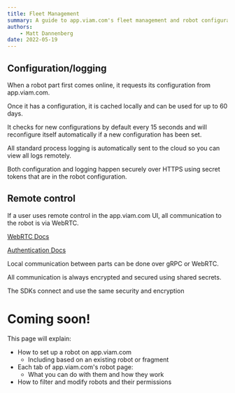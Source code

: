 ```yaml
---
title: Fleet Management
summary: A guide to app.viam.com's fleet management and robot configuration/control functionality
authors:
    - Matt Dannenberg
date: 2022-05-19
---
```

## Configuration/logging
When a robot part first comes online, it requests its configuration from app.viam.com.

Once it has a configuration, it is cached locally and can be used for up to 60 days.

It checks for new configurations by default every 15 seconds and will reconfigure itself automatically if a new configuration has been set.

All standard process logging is automatically sent to the cloud so you can view all logs remotely.

Both configuration and logging happen securely over HTTPS using secret tokens that are in the robot configuration.

## Remote control    

If a user uses remote control in the app.viam.com UI, all communication to the robot is via WebRTC. 

[WebRTC Docs](https://pkg.go.dev/go.viam.com/utils@v0.0.3/rpc#hdr-Connection)

[Authentication Docs](../deeper-dive/security.md)

Local communication between parts can be done over gRPC or WebRTC.

All communication is always encrypted and secured using shared secrets.

The SDKs connect and use the same security and encryption

# Coming soon!
This page will explain:

- How to set up a robot on app.viam.com
  - Including based on an existing robot or fragment
- Each tab of app.viam.com's robot page:
  - What you can do with them and how they work
- How to filter and modify robots and their permissions
